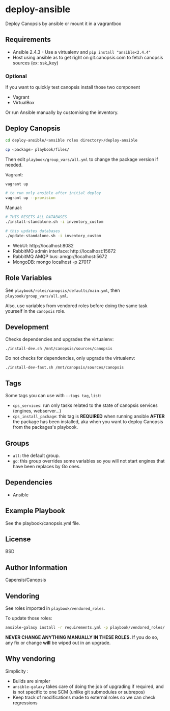 deploy-ansible
=========

Deploy Canopsis by ansible or mount it in a vagrantbox

Requirements
------------

- Ansible 2.4.3 - Use a virtualenv and `pip install "ansible<2.4.4"`
- Host using ansible as to get right on git.canopsis.com to fetch canopsis sources (ex: ssk_key)

### Optional

If you want to quickly test canopsis install those two component 

- Vagrant
- VirtualBox

Or run Ansible manually by customising the inventory.

Deploy Canopsis
---------------

```bash
cd deploy-ansible/<ansible roles directory>/deploy-ansible

cp <package> playbook/files/
```

Then edit `playbook/group_vars/all.yml` to change the package version if needed.

Vagrant:

```bash
vagrant up

# to run only ansible after initial deploy
vagrant up --provision
```

Manual:

```bash
# THIS RESETS ALL DATABASES
./install-standalone.sh -i inventory_custom

# this updates databases
./update-standalone.sh -i inventory_custom
```

* WebUI: http://localhost:8082
* RabbitMQ admin interface: http://localhost:15672
* RabbitMQ AMQP bus: amqp://localhost:5672
* MongoDB: mongo localhost -p 27017

Role Variables
--------------

See `playbook/roles/canopsis/defaults/main.yml`, then `playbook/group_vars/all.yml`.

Also, use variables from vendored roles before doing the same task yourself in the `canopsis` role.

Development
-----------

Checks dependencies and upgrades the virtualenv:

```
./install-dev.sh /mnt/canopsis/sources/canopsis
```

Do not checks for dependencies, only upgrade the virtualenv:

```
./install-dev-fast.sh /mnt/canopsis/sources/canopsis
```

Tags
----

Some tags you can use with `--tags tag,list`:

 * `cps_services`: run only tasks related to the state of canopsis services (engines, webserver...)
 * `cps_install_package`: this tag is **REQUIRED** when running ansible **AFTER** the package has been installed, aka when you want to deploy Canopsis from the packages's playbook.

Groups
------

 * `all`: the default group.
 * `go`: this group overrides some variables so you will not start engines that have been replaces by Go ones.

Dependencies
------------

- Ansible

Example Playbook
----------------

See the playbook/canopsis.yml file.

License
-------

BSD

Author Information
------------------

Capensis/Canopsis 

Vendoring
---------

See roles imported in `playbook/vendored_roles`.

To update those roles:

```bash
ansible-galaxy install -r requirements.yml -p playbook/vendored_roles/
```

**NEVER CHANGE ANYTHING MANUALLY IN THESE ROLES.** If you do so, any fix or change **will** be wiped out in an upgrade.

Why vendoring
-------------

Simplicity :

 * Builds are simpler
 * `ansible-galaxy` takes care of doing the job of upgrading if required, and is not specific to one SCM (unlike git submodules or subrepos)
 * Keep track of modifications made to external roles so we can check regressions

